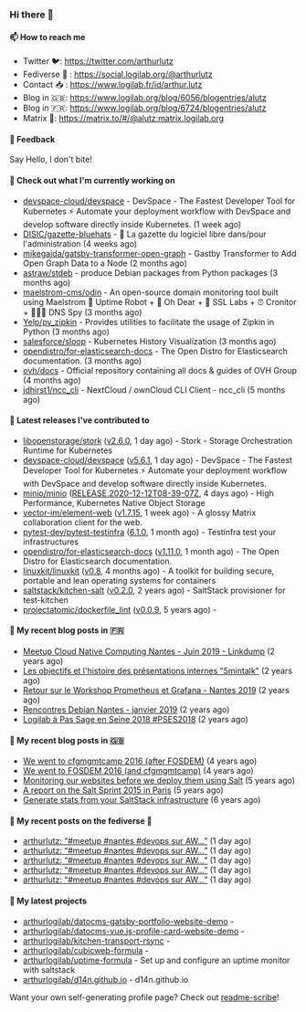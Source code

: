 ### Hi there 👋

#### 📫 How to reach me

- Twitter 🐦: https://twitter.com/arthurlutz
- Fediverse 🐘 : https://social.logilab.org/@arthurlutz
- Contact 📥 : https://www.logilab.fr/id/arthur.lutz
- Blog in 🇬🇧: https://www.logilab.org/blog/6056/blogentries/alutz
- Blog in 🇫🇷: https://www.logilab.org/blog/6724/blogentries/alutz
- Matrix 💬: https://matrix.to/#/@alutz:matrix.logilab.org

#### 💬 Feedback

Say Hello, I don't bite!

#### 👷 Check out what I'm currently working on

- [devspace-cloud/devspace](https://github.com/devspace-cloud/devspace) - DevSpace - The Fastest Developer Tool for Kubernetes ⚡ Automate your deployment workflow with DevSpace and develop software directly inside Kubernetes. (1 week ago)
- [DISIC/gazette-bluehats](https://github.com/DISIC/gazette-bluehats) - 🧢 La gazette du logiciel libre dans/pour l&#39;administration (4 weeks ago)
- [mikegajda/gatsby-transformer-open-graph](https://github.com/mikegajda/gatsby-transformer-open-graph) - Gastby Transformer to Add Open Graph Data to a Node (2 months ago)
- [astraw/stdeb](https://github.com/astraw/stdeb) - produce Debian packages from Python packages (3 months ago)
- [maelstrom-cms/odin](https://github.com/maelstrom-cms/odin) - An open-source domain monitoring tool built using Maelstrom 🤖 Uptime Robot &#43; 🧐 Oh Dear &#43; 🧪 SSL Labs &#43; ⏰ Cronitor &#43; 🕵🏻‍♂️ DNS Spy (3 months ago)
- [Yelp/py_zipkin](https://github.com/Yelp/py_zipkin) - Provides utilities to facilitate the usage of Zipkin in Python (3 months ago)
- [salesforce/sloop](https://github.com/salesforce/sloop) - Kubernetes History Visualization (3 months ago)
- [opendistro/for-elasticsearch-docs](https://github.com/opendistro/for-elasticsearch-docs) - The Open Distro for Elasticsearch documentation. (3 months ago)
- [ovh/docs](https://github.com/ovh/docs) - Official repository containing all docs &amp; guides of OVH Group (4 months ago)
- [jdhirst1/ncc_cli](https://github.com/jdhirst1/ncc_cli) - NextCloud  / ownCloud CLI Client - ncc_cli (5 months ago)


#### 🔭 Latest releases I've contributed to

- [libopenstorage/stork](https://github.com/libopenstorage/stork) ([v2.6.0](https://github.com/libopenstorage/stork/releases/tag/v2.6.0), 1 day ago) - Stork - Storage Orchestration Runtime for Kubernetes
- [devspace-cloud/devspace](https://github.com/devspace-cloud/devspace) ([v5.6.1](https://github.com/devspace-cloud/devspace/releases/tag/v5.6.1), 1 day ago) - DevSpace - The Fastest Developer Tool for Kubernetes ⚡ Automate your deployment workflow with DevSpace and develop software directly inside Kubernetes.
- [minio/minio](https://github.com/minio/minio) ([RELEASE.2020-12-12T08-39-07Z](https://github.com/minio/minio/releases/tag/RELEASE.2020-12-12T08-39-07Z), 4 days ago) - High Performance, Kubernetes Native Object Storage
- [vector-im/element-web](https://github.com/vector-im/element-web) ([v1.7.15](https://github.com/vector-im/element-web/releases/tag/v1.7.15), 1 week ago) - A glossy Matrix collaboration client for the web.
- [pytest-dev/pytest-testinfra](https://github.com/pytest-dev/pytest-testinfra) ([6.1.0](https://github.com/pytest-dev/pytest-testinfra/releases/tag/6.1.0), 1 month ago) - Testinfra test your infrastructures
- [opendistro/for-elasticsearch-docs](https://github.com/opendistro/for-elasticsearch-docs) ([v1.11.0](https://github.com/opendistro/for-elasticsearch-docs/releases/tag/v1.11.0), 1 month ago) - The Open Distro for Elasticsearch documentation.
- [linuxkit/linuxkit](https://github.com/linuxkit/linuxkit) ([v0.8](https://github.com/linuxkit/linuxkit/releases/tag/v0.8), 4 months ago) - A toolkit for building secure, portable and lean operating systems for containers
- [saltstack/kitchen-salt](https://github.com/saltstack/kitchen-salt) ([v0.2.0](https://github.com/saltstack/kitchen-salt/releases/tag/v0.2.0), 2 years ago) - SaltStack provisioner for test-kitchen
- [projectatomic/dockerfile_lint](https://github.com/projectatomic/dockerfile_lint) ([v0.0.9](https://github.com/projectatomic/dockerfile_lint/releases/tag/v0.0.9), 5 years ago) - 

#### 📜 My recent blog posts in 🇫🇷

- [Meetup Cloud Native Computing Nantes - Juin 2019 - Linkdump](https://www.logilab.org/blogentry/10132594) (2 years ago)
- [Les objectifs et l&#39;histoire des présentations internes &#34;5mintalk&#34;](https://www.logilab.org/blogentry/10131689) (2 years ago)
- [Retour sur le Workshop Prometheus et Grafana - Nantes 2019](https://www.logilab.org/blogentry/10131299) (2 years ago)
- [Rencontres Debian Nantes - janvier 2019](https://www.logilab.org/blogentry/10131004) (2 years ago)
- [Logilab à Pas Sage en Seine 2018 #PSES2018](https://www.logilab.org/blogentry/10128951) (2 years ago)

#### 📜 My recent blog posts in 🇬🇧

- [We went to cfgmgmtcamp 2016 (after FOSDEM)](https://www.logilab.org/blogentry/4253513) (4 years ago)
- [We went to FOSDEM 2016 (and cfgmgmtcamp)](https://www.logilab.org/blogentry/4253406) (4 years ago)
- [Monitoring our websites before we deploy them using Salt](https://www.logilab.org/blogentry/288175) (5 years ago)
- [A report on the Salt Sprint 2015 in Paris](https://www.logilab.org/blogentry/288007) (5 years ago)
- [Generate stats from your SaltStack infrastructure](https://www.logilab.org/blogentry/283815) (6 years ago)

#### 📜 My recent posts on the fediverse 🐘

- [arthurlutz: “#meetup #nantes #devops sur AW…”](https://social.logilab.org/@arthurlutz/105384105550067702) (1 day ago)
- [arthurlutz: “#meetup #nantes #devops sur AW…”](https://social.logilab.org/@arthurlutz/105384099705013097) (1 day ago)
- [arthurlutz: “#meetup #nantes #devops sur AW…”](https://social.logilab.org/@arthurlutz/105384095764268353) (1 day ago)
- [arthurlutz: “#meetup #nantes #devops sur AW…”](https://social.logilab.org/@arthurlutz/105383990623200346) (1 day ago)
- [arthurlutz: “#meetup #nantes #devops sur AW…”](https://social.logilab.org/@arthurlutz/105383944671627697) (1 day ago)

#### 🌱 My latest projects

- [arthurlogilab/datocms-gatsby-portfolio-website-demo](https://github.com/arthurlogilab/datocms-gatsby-portfolio-website-demo) - 
- [arthurlogilab/datocms-vue.js-profile-card-website-demo](https://github.com/arthurlogilab/datocms-vue.js-profile-card-website-demo) - 
- [arthurlogilab/kitchen-transport-rsync](https://github.com/arthurlogilab/kitchen-transport-rsync) - 
- [arthurlogilab/cubicweb-formula](https://github.com/arthurlogilab/cubicweb-formula) - 
- [arthurlogilab/uptime-formula](https://github.com/arthurlogilab/uptime-formula) -  Set up and configure an uptime monitor with saltstack
- [arthurlogilab/d14n.github.io](https://github.com/arthurlogilab/d14n.github.io) - d14n.github.io



Want your own self-generating profile page? Check out [readme-scribe](https://github.com/muesli/readme-scribe)!

